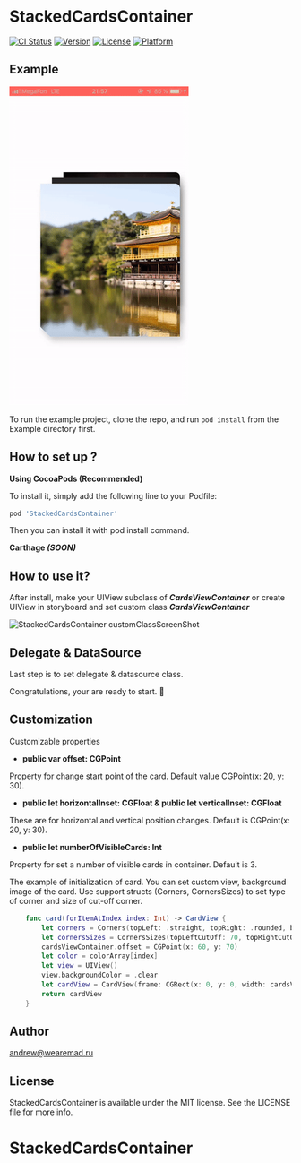 # StackedCardsContainer

[![CI Status](https://img.shields.io/travis/vlz1996@mail.ru/StackedCardsContainer.svg?style=flat)](https://travis-ci.org/vlz1996@mail.ru/StackedCardsContainer)
[![Version](https://img.shields.io/cocoapods/v/StackedCardsContainer.svg?style=flat)](https://cocoapods.org/pods/StackedCardsContainer)
[![License](https://img.shields.io/cocoapods/l/StackedCardsContainer.svg?style=flat)](https://cocoapods.org/pods/StackedCardsContainer)
[![Platform](https://img.shields.io/cocoapods/p/StackedCardsContainer.svg?style=flat)](https://cocoapods.org/pods/StackedCardsContainer)

## Example
![](example.gif)

To run the example project, clone the repo, and run `pod install` from the Example directory first.

## How to set up ?

**Using CocoaPods (Recommended)**

To install it, simply add the following line to your Podfile:

```ruby
pod 'StackedCardsContainer'
```
Then you can install it with pod install command.

**Carthage _(SOON)_**

## How to use it? 

After install, make your UIView subclass of **_CardsViewContainer_** or create UIView in storyboard and set custom class **_CardsViewContainer_**

![StackedCardsContainer customClassScreenShot](https://snag.gy/LH8cR4.jpg)

## Delegate & DataSource

Last step is to set delegate & datasource class. 

Congratulations, your are ready to start. 🎉

## Customization

Customizable properties
- **public var offset: CGPoint**

Property for change start point of the card. Default value CGPoint(x: 20, y: 30).

- **public let horizontalInset: CGFloat & public let verticalInset: CGFloat** 

These are for horizontal and vertical position changes. Default is CGPoint(x: 20, y: 30).

- **public let numberOfVisibleCards: Int** 

Property for set a number of visible cards in container. Default is 3.

The example of initialization of card. You can set custom view, background image of the card. Use support structs (Corners, CornersSizes) to set type of corner and size of cut-off corner.

```swift
    func card(forItemAtIndex index: Int) -> CardView {
        let corners = Corners(topLeft: .straight, topRight: .rounded, bottomRight: .straight, bottomLeft: .cutOff)
        let cornersSizes = CornersSizes(topLeftCutOff: 70, topRightCutOff: 70, bottomLeftCutOff: 20, bottomRightCutOff: 30, offset: 10, radius: 10)
        cardsViewContainer.offset = CGPoint(x: 60, y: 70)
        let color = colorArray[index]
        let view = UIView()
        view.backgroundColor = .clear
        let cardView = CardView(frame: CGRect(x: 0, y: 0, width: cardsViewContainer.bounds.width - 50, height: cardsViewContainer.bounds.height - 10), color: color, customView: view, corners: corners, cornersSize: cornersSizes)
        return cardView
    }
``` 

## Author

andrew@wearemad.ru

## License

StackedCardsContainer is available under the MIT license. See the LICENSE file for more info.
# StackedCardsContainer
